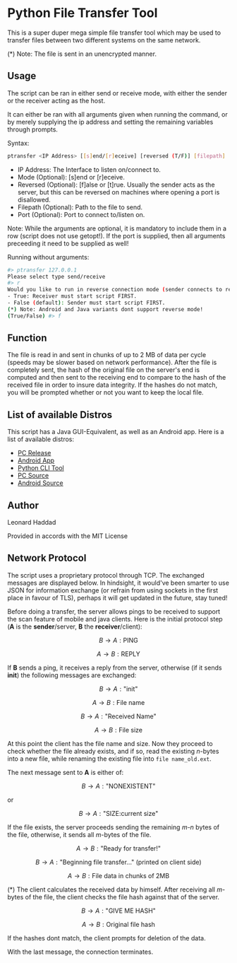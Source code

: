 # Python File Transfer Tool

This is a super duper mega simple file transfer tool which may be used to transfer files between two different systems on the same network.

(\*) Note: The file is sent in an unencrypted manner.

## Usage

The script can be ran in either send or receive mode, with either the sender or the receiver acting as the host.

It can either be ran with all arguments given when running the command, or by merely supplying the ip address and setting the remaining variables through prompts.

Syntax:

```bash
ptransfer <IP Address> [[s]end/[r]eceive] [reversed (T/F)] [filepath] [port]
```

- IP Address: The Interface to listen on/connect to.
- Mode (Optional): \[s]end or \[r]eceive.
- Reversed (Optional): \[f]alse or \[t]rue. Usually the sender acts as the server, but this can be reversed on machines where opening a port is disallowed.
- Filepath (Optional): Path to the file to send.
- Port (Optional): Port to connect to/listen on.

Note: While the arguments are optional, it is mandatory to include them in a row (script does not use getopt!). If the port is supplied, then all arguments preceeding it need to be supplied as well!

Running without arguments:

```bash
#> ptransfer 127.0.0.1
Please select type send/receive
#> r
Would you like to run in reverse connection mode (sender connects to receiver)?
- True: Receiver must start script FIRST.
- False (default): Sender must start script FIRST.
(*) Note: Android and Java variants dont support reverse mode!
(True/False) #> f
```

## Function

The file is read in and sent in chunks of up to 2 MB of data per cycle (speeds may be slower based on network performance). After the file is completely sent,
the hash of the original file on the server's end is computed and then sent to the receiving end to compare to the hash of the received file in order to insure data
integrity. If the hashes do not match, you will be prompted whether or not you want to keep the local file. 

## List of available Distros

This script has a Java GUI-Equivalent, as well as an Android app. Here is a list of available distros:

<ul style="margin-bottom: 10px;">
	<li><a target="_blank" rel="noopener noreferrer" href="https://github.com/leolion3/Simple-File-Transfer-PC/releases"><i class="fa-solid fa-desktop"></i> PC Release <i class="fa fa-external-link"></i></a></li>
	<li><a target="_blank" rel="noopener noreferrer" href="https://play.google.com/store/apps/details?id=software.isratech.filetransferos"><i class="fa-solid fa-mobile"></i> Android App <i class="fa fa-external-link"></i></a></li>
	<li><a target="_blank" rel="noopener noreferrer" href="https://github.com/leolion3/Portfolio/tree/master/Python/FileSender"><i class="fa-solid fa-terminal"></i> Python CLI Tool <i class="fa fa-external-link"></i></a></li>
	<li><a target="_blank" rel="noopener noreferrer" href="https://github.com/leolion3/Simple-File-Transfer-PC"><i class="fa-solid fa-code"></i> PC Source <i class="fa fa-external-link"></i></a></li>
	<li><a href="https://github.com/leolion3/Simple-File-Transferer-Android" target="_blank"><i class="fa-solid fa-code"></i> Android Source <i class="fa fa-external-link"></i></a></li>
</ul>

## Author

Leonard Haddad

Provided in accords with the MIT License

## Network Protocol

The script uses a proprietary protocol through TCP. The exchanged messages are displayed below. In hindsight, it would've been smarter to use JSON for information exchange (or refrain from using sockets in the first place in favour of TLS), perhaps it will get updated in the future, stay tuned!

Before doing a transfer, the server allows pings to be received to support the scan feature of mobile and java clients. Here is the initial protocol step (**A** is the **sender**/server, **B** the **receiver**/client):

$$B\rightarrow A:\text{PING}$$

$$A\rightarrow B:\text{REPLY}$$

If **B** sends a ping, it receives a reply from the server, otherwise (if it sends **init**) the following messages are exchanged:

$$B\rightarrow A:\text{"init"}$$

$$A\rightarrow B:\text{File name}$$

$$B\rightarrow A:\text{"Received Name"}$$

$$A\rightarrow B:\text{File size}$$

At this point the client has the file name and size. Now they proceed to check whether the file already exists, and if so, read the existing *n*-bytes into a new file, while renaming the existing file into `file name_old.ext`. 

The next message sent to **A** is either of:

$$B\rightarrow A:\text{"NONEXISTENT"}$$

or

$$B\rightarrow A:\text{"SIZE:current size"}$$

If the file exists, the server proceeds sending the remaining *m-n* bytes of the file, otherwise, it sends all *m*-bytes of the file.

$$A\rightarrow B:\text{"Ready for transfer!"}$$

$$B\rightarrow A:\text{"Beginning file transfer..." (printed on client side)}$$

$$A\rightarrow B:\text{File data in chunks of 2MB}$$

(\*) The client calculates the received data by himself. After receiving all *m*-bytes of the file, the client checks the file hash against that of the server.

$$B\rightarrow A:\text{"GIVE ME HASH"}$$

$$A\rightarrow B:\text{Original file hash}$$

If the hashes dont match, the client prompts for deletion of the data.

With the last message, the connection terminates.